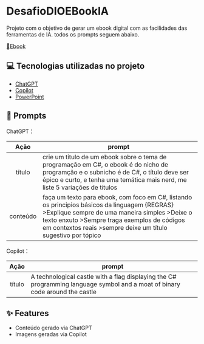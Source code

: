 # DesafioDIOEBookIA
Projeto com o objetivo de gerar um ebook digital com as facilidades das ferramentas de IA. todos os prompts seguem abaixo.

<a href="[https://github.com/daniMend/DesafioDIOEBookIA/blob/main/Ebook-Danielle.pdf]" title="View PDF now"> 📕Ebook</a>

## 💻 Tecnologias utilizadas no projeto

- [ChatGPT](https://chat.openai.com/) 
- [Copilot](https://www.bing.com/chat)
- [PowerPoint](https://www.microsoft.com/en/microsoft-365/powerpoint)

## 🧠 Prompts


ChatGPT：

|   Ação   | prompt                                                                                                                                                                                                                                                                         |
| :------: | ------------------------------------------------------------------------------------------------------------------------------------------------------------------------------------------------------------------------------------------------------------------------------ |
|  título  | crie um titulo de um ebook sobre o tema de programação em C#, o ebook é do nicho de programção e o subnicho é de C#, o título deve ser épico e curto, e tenha uma temática mais nerd, me liste 5 variações de títulos                                                       |
| conteúdo | faça um texto para ebook, com foco em C#, listando os principios básicos da linguagem {REGRAS} >Explique sempre de uma maneira simples >Deixe o texto enxuto >Sempre traga exemplos de códigos em contextos reais >sempre deixe um título sugestivo por tópico|


Copilot：

|  Ação  | prompt                                                                                 |
| :----: | -------------------------------------------------------------------------------------- |
| título |A technological castle with a flag displaying the C# programming language symbol and a moat of binary code around the castle|

## ✨ Features

- Conteúdo gerado via ChatGPT
- Imagens geradas via Copilot
